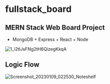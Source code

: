 # fullstack_board
## MERN Stack Web Board Project
* MongoDB + Express + React + Node

![1_l2tlJsFNg2tH6QizegKkqA](https://user-images.githubusercontent.com/71891870/211156753-8d74ea1a-dd56-4aef-986b-2d6d6e207208.png)


## Logic Flow
![Screenshot_20230109_022530_Noteshelf](https://user-images.githubusercontent.com/71891870/211210205-545717f2-82cd-498e-a2b5-0ad860a5b307.jpg)
